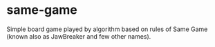 # same-game
Simple board game played by algorithm based on rules of Same Game (known also as JawBreaker and few other names).
